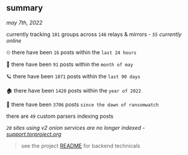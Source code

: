 
## summary
_may 7th, 2022_

currently tracking `101` groups across `146` relays & mirrors - _`55` currently online_

⏲ there have been `16` posts within the `last 24 hours`

🦈 there have been `91` posts within the `month of may`

🪐 there have been `1071` posts within the `last 90 days`

🏚 there have been `1420` posts within the `year of 2022`

🦕 there have been `3706` posts `since the dawn of ransomwatch`

there are `49` custom parsers indexing posts

_`20` sites using v2 onion services are no longer indexed - [support.torproject.org](https://support.torproject.org/onionservices/v2-deprecation/)_

> see the project [README](https://github.com/thetanz/ransomwatch#ransomwatch--) for backend technicals
